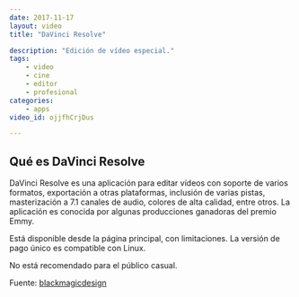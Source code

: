 ```yaml
---
date: 2017-11-17
layout: video
title: "DaVinci Resolve"

description: "Edición de vídeo especial."
tags:
    - video
    - cine
    - editor
    - profesional
categories:
    - apps
video_id: ojjfhCrjDus

---
```

<!--more-->

## Qué es DaVinci Resolve

DaVinci Resolve es una aplicación para editar vídeos con soporte de varios formatos, exportación a otras plataformas, inclusión de varias pistas, masterización a 7.1 canales de audio, colores de alta calidad, entre otros. La aplicación es conocida por algunas producciones ganadoras del premio Emmy.

Está disponible desde la página principal, con limitaciones. La versión de pago único es compatible con Linux.

No está recomendado para el público casual.

Fuente: [blackmagicdesign](https://www.blackmagicdesign.com/mx/products/davinciresolve/)
